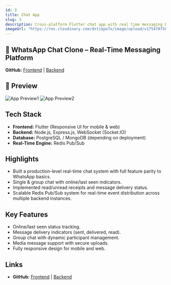 ```yaml
---
id: 3
title: Chat App
slug: 3
description: Cross-platform Flutter chat app with real time messaging built with socket.io, nodejs, Express.js, redis pub/sub with almost all the functionalites of whatsapp chat.
imageUrl: "https://res.cloudinary.com/dstikpo7o/image/upload/v1754707565/Screenshot_2024-06-24_194259_i2za9u.png"
---
```


## 💬 WhatsApp Chat Clone – Real-Time Messaging Platform

**GitHub:** [Frontend](https://github.com/Althaf-codes/Chat-app-flutter) | [Backend](https://github.com/Althaf-codes/Persistent-Distributed-Chat-App)

## 📸 Preview

![App Preview1](https://res.cloudinary.com/dstikpo7o/image/upload/v1754707564/Screenshot_2024-06-24_194402_p0cync.png)
![App Preview2](https://res.cloudinary.com/dstikpo7o/image/upload/v1754707565/Screenshot_2024-06-24_194259_i2za9u.png)

## **Tech Stack**

- **Frontend:** Flutter (Responsive UI for mobile & web)
- **Backend:** Node.js, Express.js, WebSocket (Socket.IO)
- **Database:** PostgreSQL / MongoDB (depending on deployment)
- **Real-Time Engine:** Redis Pub/Sub

## **Highlights**

- Built a production-level real-time chat system with full feature parity to WhatsApp basics.
- Single & group chat with online/last seen indicators.
- Implemented read/unread receipts and message delivery status.
- Scalable Redis Pub/Sub system for real-time event distribution across multiple backend instances.

## **Key Features**

- Online/last seen status tracking.
- Message delivery indicators (sent, delivered, read).
- Group chat with dynamic participant management.
- Media message support with secure uploads.
- Fully responsive design for mobile and web.

## **Links**

- **GitHub:** [Frontend](https://github.com/Althaf-codes/Chat-app-flutter) | [Backend](https://github.com/Althaf-codes/Persistent-Distributed-Chat-App)
